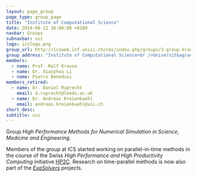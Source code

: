 ```yaml
---
layout: page_group
page_type: group_page
title: "Institute of Computational Science"
date: 2014-06-12 16:00:00 +0100
navbar: Groups
subnavbar: usi
logo: icslogo.png
group_url: http://icsweb.inf.unisi.ch/cms/index.php/groups/3-group-krause.html
group_address: "Institute of Computational Science<br />Universit&agrave; della Svizzera italiana<br />CH-6900 Lugano, Switzerland"
members:
  - name: Prof. Rolf Krause
  - name: Dr. Xiaozhou Li
  - name: Pietro Benedusi
members_retired:
  - name: Dr. Daniel Ruprecht
    email: d.ruprecht@leeds.ac.uk
  - name: Dr. Andreas Kreienbuehl
    email: andreas.kreienbuehl@usi.ch
short_desc: 
subtitle: usi
---
```


Group _High Performance Methods for Numerical Simulation in Science, Medicine and Engineering_.

Members of the group at ICS started working on parallel-in-time methods in the course of the Swiss
_High Performance and High Productivity Computing_ initiative [HP2C](http://www.hp2c.ch).
Research on time-parallel methods is now also part of the [_ExaSolvers_](/projects/sppexa.html)
projects.
